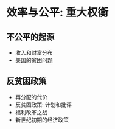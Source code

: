 #  效率与公平: 重大权衡
## 不公平的起源
- 收入和财富分布
- 美国的贫困问题
## 反贫困政策
- 再分配的代价
- 反贫困政策: 计划和批评
- 福利改革之战
- 新世纪初期的经济政策
